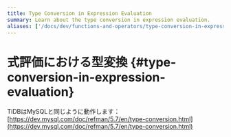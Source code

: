 ```yaml
---
title: Type Conversion in Expression Evaluation
summary: Learn about the type conversion in expression evaluation.
aliases: ['/docs/dev/functions-and-operators/type-conversion-in-expression-evaluation/','/docs/dev/reference/sql/functions-and-operators/type-conversion/']
---
```


# 式評価における型変換 {#type-conversion-in-expression-evaluation}

TiDBはMySQLと同じように動作します： [https://dev.mysql.com/doc/refman/5.7/en/type-conversion.html](https://dev.mysql.com/doc/refman/5.7/en/type-conversion.html)
